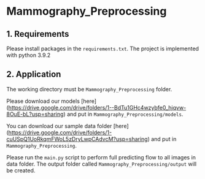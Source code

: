 # Mammography_Preprocessing
## 1. Requirements
Please install packages in the ```requirements.txt```. The project is implemented with python 3.9.2

## 2. Application 
The working directory must be ```Mammography_Preprocessing``` folder.

Please download our models [here] (https://drive.google.com/drive/folders/1--BdTu1GHc4wzybfe0_hjqvw-8OuE-bL?usp=sharing) and put in ```Mammography_Preprocessing/models```.

You can download our sample data folder [here] (https://drive.google.com/drive/folders/1-cuUSpQ1UoRkqmFWoL5zDryLwpCAdvcM?usp=sharing) and put in ```Mammography_Preprocessing```.

Please run the ```main.py``` script to perform full predicting flow to all images in data folder. The output folder called ```Mammography_Preprocessing/output``` will be created.